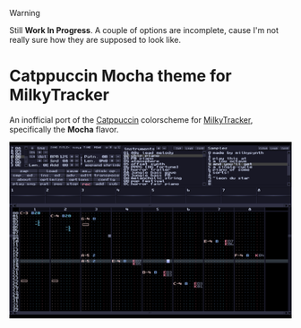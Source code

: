 > [!WARNING]
> Still **Work In Progress**. A couple of options are incomplete, cause I'm not really sure how they are supposed to look like.

# Catppuccin Mocha theme for MilkyTracker
An inofficial port of the [Catppuccin](https://catppuccin.com) colorscheme for [MilkyTracker](https://milkytracker.org), specifically the **Mocha** flavor.

![screenshot](screenshot.png)
